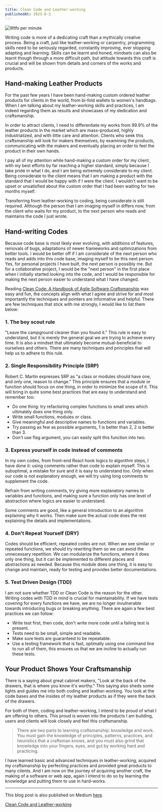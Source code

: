```yaml
---
title: Clean Code and Leather-working
publishedAt: 2023-8-3
---
```


![Wtfs per minute](/blogImages/clean-code/wtfs-per-minute.png)

Writing code is more of a dedicating craft than a mythically creative process. Being a craft, just like leather-working or carpentry, programming skills need to be seriously regarded, constantly improving, ever stopping adapting and learning. Skills can be learnt and honed, mindsets can also be learnt though through a more difficult path, but attitude towards this craft is crucial and will be shown from details and corners of the works and products.

## Hand-making Leather Products

For the past few years I have been hand-making custom ordered leather products for clients in the world, from bi-fold wallets to women's handbags. When I am talking about my leather-working skills and practices, I am indeed regarding them as results and showcases of my dedication and craftsmanship. 

In order to attract clients, I need to differentiate my works from 99.9% of the leather products in the market which are mass-produced, highly industrialized, and with little care and attention. Clients who seek this craftsmanship will look for makers themselves, by examining the products, communicating with the makers and eventually placing an order to feel the product in their own hands.

I pay all of my attention while hand-making a custom order for my client, with my best efforts by far reaching a higher standard, simply because I take pride in what I do, and I am being extremely considerate to my client. Being considerate to the client means that I am making a product with the standard that I would be happy with if I were the client. I wouldn't want to be upset or unsatisfied about the custom order that I had been waiting for two months myself.

Transferring from leather-working to coding, being considerate is still required. Although the person that I am imaging myself in differs now, from the client who waits for my product, to the next person who reads and maintains the code I just wrote.

## Hand-writing Codes

Because code base is most likely ever evolving, with additions of features, removals of bugs, adaptations of newer frameworks and optimizations from better tools. I would be better off if I am considerate of the next person who reads and adds into this code base, imaging myself to be this next person. Yes, for personal projects I have built, the next person is possibly me. But for a collaborative project, I would be the "next person" in the first place when I initially started looking into the code, and I would be responsible for making the next person easier to understand what I have changed.

Reading [Clean Code: A Handbook of Agile Software Craftsmanship](https://www.oreilly.com/library/view/clean-code-a/9780136083238/) was easy and fun, the concepts align with what I agree and strive for and most importantly the techniques and pointers are informative and helpful. There are few techniques that stick with me strongly, I would like to list them below:

### 1. The boy scout rule

"Leave the campground cleaner than you found it." This rule is easy to understand, but it is merely the general goal we are trying to achieve every time. It is also a mindset that ultimately become mutual-beneficial to ourselves and others. There are many techniques and principles that will help us to adhere to this rule.

### 2. Single Responsibility Principle (SRP)

Robert C. Martin expresses SRP as "a class or modules should have one, and only one, reason to change." This principle ensures that a module or function should focus on one thing, in order to minimize the scope of it. This will bring in quite some best practices that are easy to understand and remember too:

- Do one thing: try refactoring complex functions to small ones which ultimately does one thing only.
- Write small functions, modules or class.
- Give meaningful and descriptive names to functions and variables.
- Try passing as few as possible arguments, 1 is better than 2, 2 is better than 3.
- Don't use flag argument, you can easily split this function into two.

### 3. Express yourself in code instead of comments

In my own codes, from front-end React hook logics to algorithm steps, I have done it: using comments rather than code to explain myself. This is suboptimal, a mistake for sure and it is easy to understand too. Only when our code is not explanatory enough, we will try using long comments to supplement the code.

Refrain from writing comments, try giving more explanatory names to variables and functions, and making sure a function only has one level of abstraction where logics are easier to understand. 

Some comments are good, like a general introduction to an algorithm explaining why it works. Then make sure the actual code does the rest explaining the details and implementations.

### 4. Don't Repeat Yourself (DRY)

Codes should be efficient, repeated codes are not. When we see similar or repeated functions, we should try rewriting them so we can avoid the unnecessary repetition. We can modularize the functions, where it does only one thing, but it can be implemented to different places and abstractions as needed. Because this module does one thing, it is easy to change and maintain, ready for testing and provides better documentations.

### 5. Test Driven Design (TDD)

I am not sure whether TDD or Clean Code is the reason for the other. Writing codes with TDD in mind is crucial for maintainability. If we have tests covering for every functions we have, we are no longer invulnerable towards introducing bugs or breaking anything. There are again a few best practices we can follow:

- Write test first, then code, don't write more code until a failing test is present.
- Tests need to be small, simple and readable.
- Make sure tests are guaranteed to be repeatable.
- Use a testing framework that is fast, optimally using one command line to run all of them, this ensures us that we are incline to actually run these tests.

## Your Product Shows Your Craftsmanship

There is a saying about great cabinet makers, "Look at the back of the drawers, that is where you know it's worthy." This saying also sheds some lights and guides me into both coding and leather-working. You look at the code bases and the insides of my leather products as if they were the back of the drawers.

For both of them, coding and leather-working, I intend to be proud of what I am offering to others. This proud is woven into the products I am building, users and clients will look closely and feel this craftsmanship.

> There are two parts to learning craftsmanship: knowledge and work. You must gain the knowledge of principles, patterns, practices, and heuristics that a craftsman knows, and you must also grind that knowledge into your fingers, eyes, and gut by working hard and practicing.

I have learned basic and advanced techniques in leather-working, acquired my craftsmanship by perfecting practices and provided great products to many clients. And I am now on the journey of acquiring another craft, the making of a software or web app, again I intend to do so by learning the knowledge and putting them to use in hard-works.

---

This blog post is also published on Medium [here](https://luuu-xu.medium.com/clean-code-and-leather-working-1097792d6a90). 

[Clean Code and Leather-working](https://luuu-xu.medium.com/clean-code-and-leather-working-1097792d6a90)
